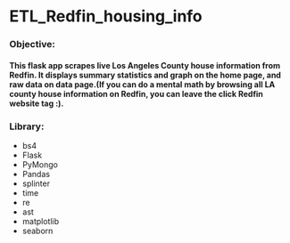 # ETL_Redfin_housing_info
### **Objective:**
#### This flask app scrapes live Los Angeles County house information from Redfin. It displays summary statistics and graph on the home page, and raw data on data page.(If you can do a mental math by browsing all LA county house information on Redfin, you can leave the click Redfin website tag :). 

### **Library:**
* bs4
* Flask
* PyMongo
* Pandas
* splinter
* time
* re
* ast
* matplotlib
* seaborn


